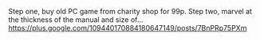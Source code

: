 Step one, buy old PC game from charity shop for 99p. Step two, marvel at the thickness of the manual and size of… https://plus.google.com/109440170884180647149/posts/7BnPRp75PXm